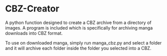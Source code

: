 # CBZ-Creator
A python function designed to create a CBZ archive from a directory of images. A program is included which is specifically for archiving manga downloads into CBZ format.

To use on downloaded manga, simply run manga_cbz.py and select a folder and it will archive each folder inside the folder you selected into a CBZ.
